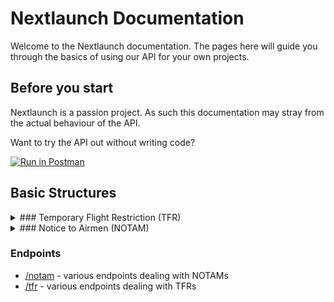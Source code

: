 # Nextlaunch Documentation

Welcome to the Nextlaunch documentation. The pages here will guide you through the basics of using our API for your own
projects.

## Before you start

Nextlaunch is a passion project. As such this documentation may stray from the actual behaviour of the API.

Want to try the API out without writing code?

[![Run in Postman](https://run.pstmn.io/button.svg)](https://app.getpostman.com/run-collection/a79e7d16088a2d207213)

## Basic Structures

<details>
<summary>### Temporary Flight Restriction (TFR)
</summary>

<br>
<details open>

<summary>Schema
</summary>

<br>

|Field|Type|Description|
|:---:|:---:|:---:|
|id|UUID(v4)/String|The ID of the TFR|
|name|String|The identifier provided by the source|
|location|String|The location of affected by the TFR|
|revision|Number|The number of times this TFR has been revised|
|added|Timestamp|The time this TFR revision was added to the database (UTC/Zulu)|
|start|Timestamp|The time this TFR is scheduled to begin (UTC/Zulu)|
|end|Timestamp|The time this TFR is scheduled to end (UTC/Zulu)
|last Detected|Timestamp|The last time this TFR was detected by the system (UTC/Zulu)|
|status|[Status](#tfr-status)|Status information about the TFR
|description|String|A brief description of the TFR|
|text|String|The raw text of the TFR|
|altitudesAffected|[Altitudes](#tfr-altitudes)|Altitude information for the TFR
|links.map|String|A URL to an image of the areas this TFR affects (Provided by the FAA)|
|links.source|String|A URL to this TFR's source page|

### Status {#tfr-status}

|Field|Type|Description|
|:---:|:---:|:---:|
|withdrawal.withdrawn|Boolean|If the TFR has been withdrawn|
|withdrawal.time|Timestamp/Null|The time the TFR was withdrawn (For a more reliable source, use `TFR.lastDetected`|
|expired|Boolean|If the TFR has expired|
|effective|Boolean|If the TFR is considered "in effect" (current time is between start and end, and the TFR has not been withdrawn)|

### Altitudes {#tfr-altitudes}

|Field|Type|Description|
|:---:|:---:|:---:|
|upper|[AltitudeInfo](#tfr-alt-info)|Information about the upper limit of this TFR|
|lower|[AltitudeInfo](#tfr-alt-info)|Information about the lower limit of this TFR|
|message|String|This altitude pairing expressed in a human readable format|

### Altitude Information {#tfr-alt-info}

|Field|Type|Description|
|:---:|:---:|:---:|
|height|Number|The value of the limit|
|unit|String|The units that `height` is measured in|
|inclusive|Boolean|Whether the value of `height` is inclusive, or not|
|trusted|Boolean|Whether or not Nextlaunch can trust the data provided in this limit|

</details>
<br>
<br>
<details>

<summary>
Sample
</summary>
<br>

```json
{
    "id": "797d0a62-3aab-460e-9881-f18f2bd1bc97",
    "name": "1/4530",
    "location": "Cape canaveral, Florida",
    "revision": 0,
    "added": "2021-04-04T00:00:00.000Z",
    "start": "2021-04-07T15:00:00.000Z",
    "end": "2021-04-07T17:24:00.000Z",
    "lastDetected": "2021-04-07T17:28:06.744Z",
    "status": {
        "withdrawal": {
            "withdrawn": true,
            "time": "2021-04-07T17:28:06.744Z"
        },
        "expired": true,
        "effective": false
    },
    "description": "CAPE CANAVERAL, FL, Wednesday, April 07, 2021 UTC",
    "text": "!FDC 1/4530 ZJX FL..AIRSPACE CAPE CANAVERAL, FL..TEMPORARY FLIGHT RESTRICTION. PURSUANT TO 14 CFR SECTION 91.143, SPACE OPERATIONS AREA, AIRCRAFT OPERATIONS ARE PROHIBITED WITHIN AN AREA DEFINED AS 285116N0804219W (OMN141034.4) TO 290730N0803000W (OMN108033.9) THEN CLOCKWISE ON A 30 NM ARC CENTERED ON 283703N0803647W (OMN147048.7) TO 281330N0801600W (OMN145078.4) TO 282501N0803029W (OMN149061.9) TO 282501N0803759W (OMN155058.8) TO 282501N0804144W (OMN157057.4) TO 283121N0804349W (OMN157050.9) TO 283801N0804701W (OMN157043.7) TO 284910N0805044W (OMN154032.2) TO THE POINT OF ORIGIN SFC-FL180 EFFECTIVE 2104071500 UTC UNTIL 2104071724 UTC. 2104071500-2104071724",
    "altitudesAffected": {
        "upper": {
            "height": 180,
            "unit": "FL",
            "inclusive": true,
            "trusted": true
        },
        "lower": {
            "height": 0,
            "unit": "FL",
            "inclusive": true,
            "trusted": true
        },
        "message": "From the surface up to and including FLight Level 180"
    },
    "links": {
        "map": "https://tfr.faa.gov/save_maps/sect_1_4530.gif",
        "source": "https://tfr.faa.gov/save_pages/detail_1_4530.html"
    }
}
```

</details>
</details>

<details>
<summary>### Notice to Airmen (NOTAM)
</summary>

<br>
<details open>

<summary>Schema
</summary>

<br>

|Field|Type|Description|
|:---:|:---:|:---:|
|id|String|The id of the NOTAM|
|keywords|Array<String>|The keywords which this NOTAM matched|
|name|String|The identifier provided by the source|
|revision|String|The number of times this NOTAM has been revised|
|added|Timestamp|The time this NOTAM revision was added to the database (UTC/Zulu)
|start|Timestamp|The time this NOTAM is scheduled to begin (UTC/Zulu)|
|end|Timestamp|The time this NOTAM is scheduled to end (UTC/Zulu)|
|status|[Status](#notam-status)|Status information about the NOTAM|
|report|String|The report content of the NOTAM|
|raw|String|The full raw text of the NOTAM|
|coordinates|Array<[Coordinate](#notam-coordinate)>|An array of coordinates which (__may__) have been extracted from the NOTAM|


### Status {#notam-status}

|Field|Type|Description|
|:---:|:---:|:---:|
|withdrawal.withdrawn|Boolean|If the TFR has been withdrawn|
|withdrawal.time|Timestamp/Null|The time the TFR was withdrawn (For a more reliable source, use `TFR.lastDetected`|
|expired|Boolean|If the TFR has expired|
|effective|Boolean|If the TFR is considered "in effect" (current time is between start and end, and the TFR has not been withdrawn)|

### Coordinate {#notam-coordinate}

|Field|Type|Description|
|:---:|:---:|:---:|
|lat.value|Number|The latitude component of the coordinate|
|lon.value|Number|The longitude component of the coordinate|


</details>
<br>
<br>
<details>

<summary>
Sample
</summary>
<br>

```json
{
    "id": "a5f884e0-42c2-4e03-977f-523222d29ffe",
    "keywords": [
        "ROCKET LAUNCH"
    ],
    "name": "1/6176",
    "revision": 0,
    "added": "2021-04-07T14:53:35.700Z",
    "start": "2021-04-10T16:00:00.000Z",
    "end": "2021-04-10T20:00:00.000Z",
    "status": {
        "withdrawal": {
            "withdrawn": false,
            "time": null
        },
        "expired": true,
        "effective": false
    },
    "report": "ID..AIRSPACE 20NM S OF BOISE, ID..TEMPORARY FLIGHT RESTRICTIONS ARE IN EFFECT WI AREA DEFINED AS 1.7NM RADIUS OF 431415N1161927W (BOI180020) SFC-FL435 TO PROVIDE A SAFE ENVIRONMENT FOR ROCKET LAUNCH ACT. PURSUANT TO 14 CFR SECTION 91.143. ZLC OPS, TEL 801-320-2560 IS IN CHARGE OF THE OPS. SALT LAKE CITY /ZLC/ ARTCC TEL 801-320-2560, IS THE FAA CDN FACILITY. 10 APR 16:00 2021 UNTIL 10 APR 20:00 2021. CREATED: 07 APR 14:51 2021",
    "raw": "!FDC 1/6176 ZLC ID..AIRSPACE 20NM S OF BOISE, ID..TEMPORARY FLIGHT\nRESTRICTIONS ARE IN EFFECT WI AREA DEFINED AS 1.7NM RADIUS OF\n431415N1161927W (BOI180020) SFC-FL435 TO PROVIDE A SAFE\nENVIRONMENT FOR ROCKET LAUNCH ACT. PURSUANT TO 14 CFR SECTION\n91.143. ZLC OPS, TEL 801-320-2560 IS IN CHARGE OF THE\nOPS. SALT LAKE CITY /ZLC/ ARTCC TEL 801-320-2560, IS THE\nFAA CDN FACILITY.  \n2104101600-2104102000\n",
    "coordinates": [
        {
            "lat": {
                "value": -94.694722
            },
            "lon": {
                "value": 44.103333
            }
        },
        {
            "lat": {
                "value": -106.694722
            },
            "lon": {
                "value": 56.103333
            }
        },
        {
            "lat": {
                "value": -118.694722
            },
            "lon": {
                "value": 44.103333
            }
        },
        {
            "lat": {
                "value": -106.694722
            },
            "lon": {
                "value": 32.103333
            }
        }
    ]
}
```

</details>
</details>

### Endpoints
- [/notam](endpoints/notam) - various endpoints dealing with NOTAMs
- [/tfr](endpoints/tfr) - various endpoints dealing with TFRs